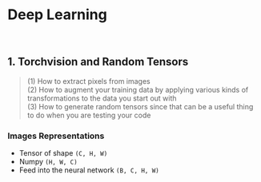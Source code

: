# Deep Learning

<br />

## 1. Torchvision and Random Tensors
> (1) How to extract pixels from images  
  (2) How to augment your training data by applying various kinds of transformations to the data you start out with  
  (3) How to generate random tensors since that can be a useful thing to do when you are testing your code

### Images Representations
* Tensor of shape ```(C, H, W)```
* Numpy ```(H, W, C)```
* Feed into the neural network ```(B, C, H, W)```